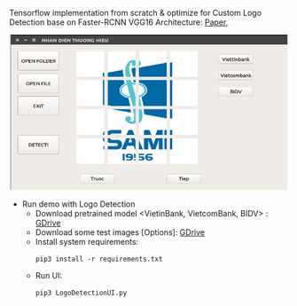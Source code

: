 Tensorflow implementation from scratch & optimize for Custom Logo Detection base on Faster-RCNN VGG16 Architecture: 
[Paper](https://arxiv.org/abs/1506.01497), 
<p align="center">
<img src="ui.png" width="500" height="280">
</p>

* Run demo with Logo Detection
  - Download pretrained model <VietinBank, VietcomBank, BIDV> : [GDrive](https://drive.google.com/open?id=1CIExYmXyfvnq2VRkjrqS7hg13F0-QptO)
  - Download some test images [Options]: [GDrive](https://drive.google.com/open?id=1xQDOM7qXln-sp4-rEMReWkFJscHfmKi2) 
  - Install system requirements: 
    ```
    pip3 install -r requirements.txt
    ```
  - Run UI: 
    ```
    pip3 LogoDetectionUI.py
    ```
